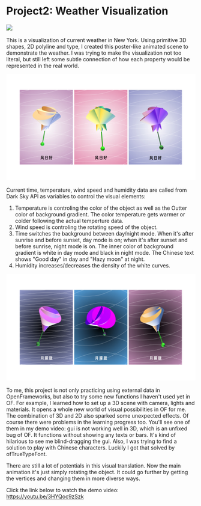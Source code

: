 # Project2: Weather Visualization
![](/img/p2.gif)

This is a visualization of current weather in New York. Using primitive 3D shapes, 2D polyline and type, I created this poster-like animated scene to demonstrate the weather. I was trying to make the visualization not too literal, but still left some subtle connection of how each property would be represented in the real world.

![](/img/p2day.jpeg)

Current time, temperature, wind speed and humidity data are called from Dark Sky API as variables to control the visual elements:
1. Temperature is controling the color of the object as well as the Outter color of background gradient. The color temperature gets warmer or colder following the actual temperture data.
2. Wind speed is controling the rotating speed of the object.
3. Time switches the background between day/night mode. When it's after sunrise and before sunset, day mode is on; when it's after sunset and before sunrise, night mode is on. The inner color of background gradient is white in day mode and black in night mode. The Chinese text shows "Good day" in day and "Hazy moon" at night.
4. Humidity increases/decreases the density of the white curves.

![](/img/p2night.jpeg)

To me, this project is not only practicing using external data in OpenFrameworks, but also to try some new functions I haven't used yet in OF. For example, I learned how to set up a 3D scene with camera, lights and materials. It opens a whole new world of visual possibilities in OF for me. The combination of 3D and 2D also sparked some unexpected effects. Of course there were problems in the learning progress too. You'll see one of them in my demo video: gui is not working well in 3D, which is an unfixed bug of OF. It functions without showing any texts or bars. It's kind of hilarious to see me blind-dragging the gui. Also, I was trying to find a solution to play with Chinese characters. Luckily I got that solved by ofTrueTypeFont.

There are still a lot of potentials in this visual translation. Now the main animation it's just simply rotating the object. It could go further by getting the vertices and changing them in more diverse ways. 

Click the link below to watch the demo video:
https://youtu.be/3HYQoc9zSzk
